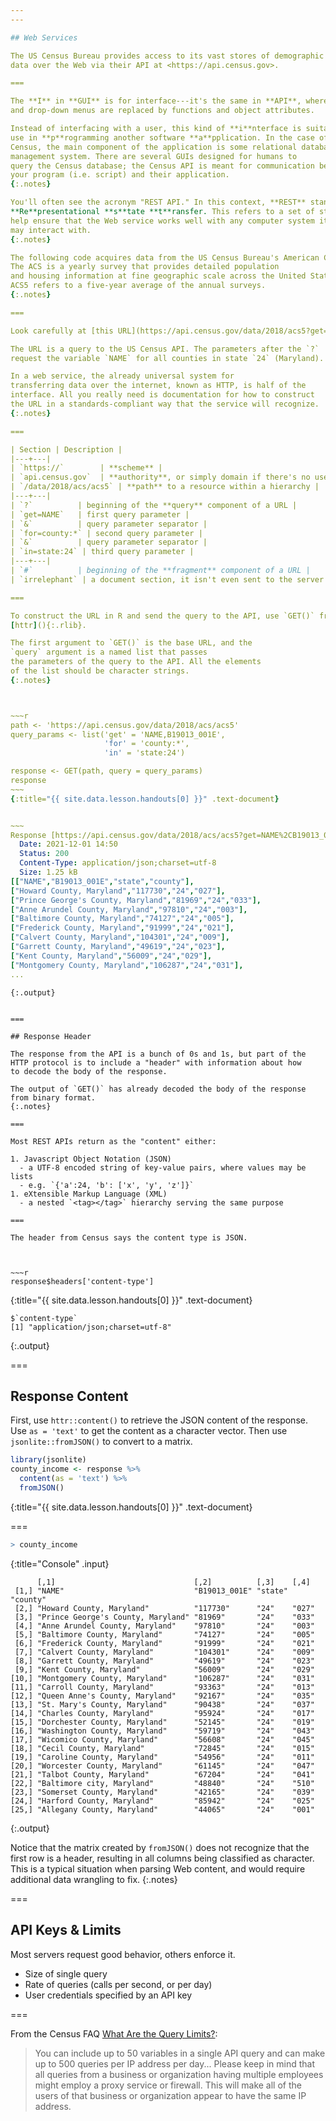 ```yaml
---
---

## Web Services

The US Census Bureau provides access to its vast stores of demographic
data over the Web via their API at <https://api.census.gov>.

===

The **I** in **GUI** is for interface---it's the same in **API**, where buttons
and drop-down menus are replaced by functions and object attributes.

Instead of interfacing with a user, this kind of **i**nterface is suitable for
use in **p**rogramming another software **a**pplication. In the case of the
Census, the main component of the application is some relational database
management system. There are several GUIs designed for humans to
query the Census database; the Census API is meant for communication between
your program (i.e. script) and their application.
{:.notes}

You'll often see the acronym "REST API." In this context, **REST** stands for
**Re**presentational **s**tate **t**ransfer. This refers to a set of standards that
help ensure that the Web service works well with any computer system it 
may interact with.
{:.notes}

The following code acquires data from the US Census Bureau's American Community Survey (ACS).
The ACS is a yearly survey that provides detailed population
and housing information at fine geographic scale across the United States. 
ACS5 refers to a five-year average of the annual surveys.
{:.notes}

===

Look carefully at [this URL](https://api.census.gov/data/2018/acs5?get=NAME&for=county:*&in=state:24#irrelephant){:target="_blank"}. 

The URL is a query to the US Census API. The parameters after the `?`
request the variable `NAME` for all counties in state `24` (Maryland).

In a web service, the already universal system for
transferring data over the internet, known as HTTP, is half of the
interface. All you really need is documentation for how to construct
the URL in a standards-compliant way that the service will recognize.
{:.notes}

===

| Section | Description |  
|---+---|
| `https://`        | **scheme** |
| `api.census.gov`  | **authority**, or simply domain if there's no user authentication |
| `/data/2018/acs/acs5` | **path** to a resource within a hierarchy |
|---+---|
| `?`          | beginning of the **query** component of a URL |
| `get=NAME`   | first query parameter |
| `&`          | query parameter separator |
| `for=county:*` | second query parameter |
| `&`          | query parameter separator |
| `in=state:24` | third query parameter |
|---+---|
| `#`          | beginning of the **fragment** component of a URL |
| `irrelephant` | a document section, it isn't even sent to the server |

===

To construct the URL in R and send the query to the API, use `GET()` from 
[httr](){:.rlib}. 

The first argument to `GET()` is the base URL, and the 
`query` argument is a named list that passes 
the parameters of the query to the API. All the elements
of the list should be character strings.
{:.notes}



~~~r
path <- 'https://api.census.gov/data/2018/acs/acs5'
query_params <- list('get' = 'NAME,B19013_001E', 
                     'for' = 'county:*',
                     'in' = 'state:24')

response <- GET(path, query = query_params)
response
~~~
{:title="{{ site.data.lesson.handouts[0] }}" .text-document}


~~~
Response [https://api.census.gov/data/2018/acs/acs5?get=NAME%2CB19013_001E&for=county%3A%2A&in=state%3A24]
  Date: 2021-12-01 14:50
  Status: 200
  Content-Type: application/json;charset=utf-8
  Size: 1.25 kB
[["NAME","B19013_001E","state","county"],
["Howard County, Maryland","117730","24","027"],
["Prince George's County, Maryland","81969","24","033"],
["Anne Arundel County, Maryland","97810","24","003"],
["Baltimore County, Maryland","74127","24","005"],
["Frederick County, Maryland","91999","24","021"],
["Calvert County, Maryland","104301","24","009"],
["Garrett County, Maryland","49619","24","023"],
["Kent County, Maryland","56009","24","029"],
["Montgomery County, Maryland","106287","24","031"],
...
```

~~~
{:.output}


===

## Response Header

The response from the API is a bunch of 0s and 1s, but part of the
HTTP protocol is to include a "header" with information about how
to decode the body of the response.

The output of `GET()` has already decoded the body of the response
from binary format.
{:.notes}

===

Most REST APIs return as the "content" either:

1. Javascript Object Notation (JSON)
  - a UTF-8 encoded string of key-value pairs, where values may be lists
  - e.g. `{'a':24, 'b': ['x', 'y', 'z']}`
1. eXtensible Markup Language (XML)
  - a nested `<tag></tag>` hierarchy serving the same purpose

===

The header from Census says the content type is JSON.



~~~r
response$headers['content-type']
~~~
{:title="{{ site.data.lesson.handouts[0] }}" .text-document}


~~~
$`content-type`
[1] "application/json;charset=utf-8"
~~~
{:.output}


===

## Response Content

First, use `httr::content()` to retrieve
the JSON content of the response. Use `as = 'text'` to
get the content as a character vector. Then use
`jsonlite::fromJSON()` to convert to a matrix.



~~~r
library(jsonlite)
county_income <- response %>%
  content(as = 'text') %>%
  fromJSON()
~~~
{:title="{{ site.data.lesson.handouts[0] }}" .text-document}


===



~~~r
> county_income
~~~
{:title="Console" .input}


~~~
      [,1]                               [,2]          [,3]    [,4]    
 [1,] "NAME"                             "B19013_001E" "state" "county"
 [2,] "Howard County, Maryland"          "117730"      "24"    "027"   
 [3,] "Prince George's County, Maryland" "81969"       "24"    "033"   
 [4,] "Anne Arundel County, Maryland"    "97810"       "24"    "003"   
 [5,] "Baltimore County, Maryland"       "74127"       "24"    "005"   
 [6,] "Frederick County, Maryland"       "91999"       "24"    "021"   
 [7,] "Calvert County, Maryland"         "104301"      "24"    "009"   
 [8,] "Garrett County, Maryland"         "49619"       "24"    "023"   
 [9,] "Kent County, Maryland"            "56009"       "24"    "029"   
[10,] "Montgomery County, Maryland"      "106287"      "24"    "031"   
[11,] "Carroll County, Maryland"         "93363"       "24"    "013"   
[12,] "Queen Anne's County, Maryland"    "92167"       "24"    "035"   
[13,] "St. Mary's County, Maryland"      "90438"       "24"    "037"   
[14,] "Charles County, Maryland"         "95924"       "24"    "017"   
[15,] "Dorchester County, Maryland"      "52145"       "24"    "019"   
[16,] "Washington County, Maryland"      "59719"       "24"    "043"   
[17,] "Wicomico County, Maryland"        "56608"       "24"    "045"   
[18,] "Cecil County, Maryland"           "72845"       "24"    "015"   
[19,] "Caroline County, Maryland"        "54956"       "24"    "011"   
[20,] "Worcester County, Maryland"       "61145"       "24"    "047"   
[21,] "Talbot County, Maryland"          "67204"       "24"    "041"   
[22,] "Baltimore city, Maryland"         "48840"       "24"    "510"   
[23,] "Somerset County, Maryland"        "42165"       "24"    "039"   
[24,] "Harford County, Maryland"         "85942"       "24"    "025"   
[25,] "Allegany County, Maryland"        "44065"       "24"    "001"   
~~~
{:.output}


Notice that the matrix created by `fromJSON()` does not recognize that the first
row is a header, resulting in all columns being classified as 
character. This is a typical situation when parsing Web content, and would require
additional data wrangling to fix.
{:.notes}

===

## API Keys & Limits

Most servers request good behavior, others enforce it.

- Size of single query
- Rate of queries (calls per second, or per day)
- User credentials specified by an API key

===

From the Census FAQ [What Are the Query Limits?](https://www.census.gov/data/developers/guidance/api-user-guide.Query_Components.html):

>You can include up to 50 variables in a single API query and can make
>up to 500 queries per IP address per day...  Please keep in mind that
>all queries from a business or organization having multiple employees
>might employ a proxy service or firewall. This will make all of the
>users of that business or organization appear to have the same IP
>address.
